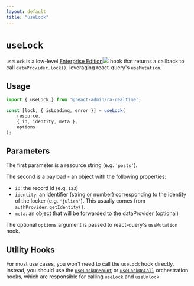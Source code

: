 ```yaml
---
layout: default
title: "useLock"
---
```


# `useLock`

`useLock` is a low-level [Enterprise Edition](https://marmelab.com/ra-enterprise)<img class="icon" src="./img/premium.svg" /> hook that returns a callback to call `dataProvider.lock()`, leveraging react-query's `useMutation`.

## Usage

```jsx
import { useLock } from '@react-admin/ra-realtime';

const [lock, { isLoading, error }] = useLock(
    resource,
    { id, identity, meta },
    options
);
```

## Parameters

The first parameter is a resource string (e.g. `'posts'`).

The second is a payload - an object with the following properties:

-   `id`: the record id (e.g. `123`)
-   `identity`: an identifier (string or number) corresponding to the identity of the locker (e.g. `'julien'`). This usually comes from `authProvider.getIdentity()`.
-   `meta`: an object that will be forwarded to the dataProvider (optional)

The optional `options` argument is passed to react-query's `useMutation` hook.

## Utility Hooks

For most use cases, you won't need to call the `useLock` hook directly. Instead, you should use the [`useLockOnMount`](./useLockOnMound.md) or [`useLockOnCall`](./useLockOnCall.md) orchestration hooks, which are responsible for calling `useLock` and `useUnlock`.
